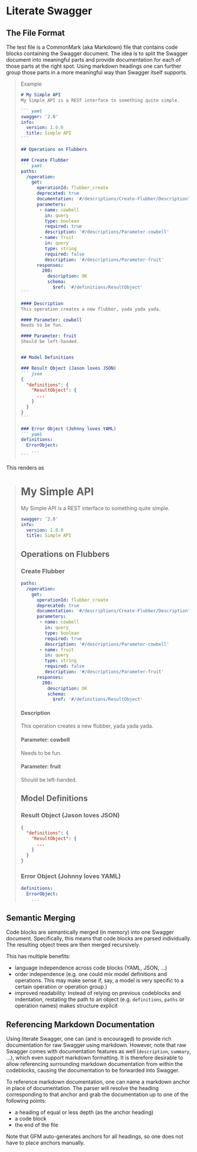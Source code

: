 # Literate Swagger

## The File Format

The test file is a CommonMark (aka Markdown) file that contains code blocks containing the Swagger document.
The idea is to split the Swagger document into meaningful parts and provide documentation for each of those parts at the right spot.
Using markdown headings one can further group those parts in a more meaningful way than Swagger itself supports.

> Example
> ~~~ markdown
> # My Simple API  
> My Simple API is a REST interface to something quite simple.
> 
> ``` yaml 
> swagger: '2.0'
> info:
>   version: 1.0.0
>   title: Simple API
> ```
> 
> ## Operations on Flubbers
> 
> ### Create Flubber
> ``` yaml 
> paths:
>   /operation:
>     get:
>       operationId: flubber_create
>       deprecated: true
>       documentation: '#/descriptions/Create-Flubber/Description'
>       parameters:
>        - name: cowbell
>          in: query
>          type: boolean
>          required: true
>          description: '#/descriptions/Parameter-cowbell'
>        - name: fruit
>          in: query
>          type: string
>          required: false
>          description: '#/descriptions/Parameter-fruit'
>       responses:
>         200:
>           description: OK
>           schema:
>             $ref: '#/definitions/ResultObject'
> ```
> 
> #### Description
> This operation creates a new flubber, yada yada yada.
> 
> #### Parameter: cowbell
> Needs to be fun.
> 
> #### Parameter: fruit
> Should be left-handed.
> 
> 
> ## Model Definitions
> 
> ### Result Object (Jason loves JSON)
> ``` json
> {
>   "definitions": {
>     "ResultObject": { 
>       ...
>     }
>   }
> }
> ```
> 
> ### Error Object (Johnny loves YAML)
> ``` yaml 
> definitions:
>   ErrorObject:
>     ...
> ```
> ~~~
This renders as
> # My Simple API  
> My Simple API is a REST interface to something quite simple.
> 
> ``` yaml 
> swagger: '2.0'
> info:
>   version: 1.0.0
>   title: Simple API
> ```
> 
> ## Operations on Flubbers
> 
> ### Create Flubber
> ``` yaml 
> paths:
>   /operation:
>     get:
>       operationId: flubber_create
>       deprecated: true
>       documentation: '#/descriptions/Create-Flubber/Description'
>       parameters:
>        - name: cowbell
>          in: query
>          type: boolean
>          required: true
>          description: '#/descriptions/Parameter-cowbell'
>        - name: fruit
>          in: query
>          type: string
>          required: false
>          description: '#/descriptions/Parameter-fruit'
>       responses:
>         200:
>           description: OK
>           schema:
>             $ref: '#/definitions/ResultObject'
> ```
> 
> #### Description
> This operation creates a new flubber, yada yada yada.
> 
> #### Parameter: cowbell
> Needs to be fun.
> 
> #### Parameter: fruit
> Should be left-handed.
> 
> 
> ## Model Definitions
> 
> ### Result Object (Jason loves JSON)
> ``` json
> {
>   "definitions": {
>     "ResultObject": { 
>       ...
>     }
>   }
> }
> ```
> 
> ### Error Object (Johnny loves YAML)
> ``` yaml 
> definitions:
>   ErrorObject:
>     ...
> ```

## Semantic Merging
Code blocks are semantically merged (in memory) into one Swagger document.
Specifically, this means that code blocks are parsed individually.
The resulting object trees are then merged recursively. 

This has multiple benefits:
- language independence across code blocks (YAML, JSON, ...)
- order independence (e.g. one could mix model definitions and operations. This may make sense if, say, a model is very specific to a certain operation or operation group.)
- improved readability: Instead of relying on previous codeblocks and indentation, restating the path to an object (e.g. `definitions`, `paths` or operation names) makes structure explicit

## Referencing Markdown Documentation
Using literate Swagger, one can (and is encouraged) to provide rich documentation for raw Swagger using markdown.
However, note that raw Swagger comes with documentation features as well (`description`, `summary`, ...), which even support markdown formatting.
It is therefore desirable to allow referencing surrounding markdown documentation from within the codeblocks, causing the documentation to be forwarded into Swagger.

To reference markdown documentation, one can name a markdown anchor in place of documentation.
The parser will resolve the heading corresponding to that anchor and grab the documentation up to one of the following points:
- a heading of equal or less depth (as the anchor heading)
- a code block
- the end of the file

Note that GFM auto-generates anchors for all headings, so one does not have to place anchors manually.